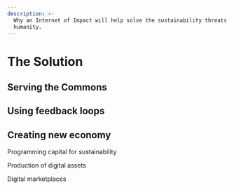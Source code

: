```yaml
---
description: >-
  Why an Internet of Impact will help solve the sustainability threats facing
  humanity.
---
```


# The Solution

## Serving the Commons

### 

## Using feedback loops



## Creating new economy

Programming capital for sustainability

Production of digital assets

Digital marketplaces

